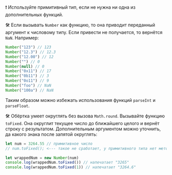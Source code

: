 ---
---

❗️ Используйте примитивный тип, если не нужна ни одна из дополнительных функций.

🛠 Если вызывать `Number` как функцию, то она приводит переданный аргумент к числовому типу. Если привести не получается, то вернётся `NaN`. Например:

```js
Number("123") // 123
Number("12.3") // 12.3
Number("12.00") // 12
Number("") // 0
Number(null) // 0
Number("0x11") // 17
Number("0b11") // 3
Number("0o11") // 9
Number("foo") // NaN
Number("100a") // NaN
```

Таким образом можно избежать использования функций `parseInt` и `parseFloat`.

🛠 Обёртка умеет округлять без вызова `Math.round`. Вызывайте функцию `toFixed`. Она округлит текущее число до ближайшего целого и вернёт строку с результатом. Дополнительным аргументом можно уточнить, да какого знака после запятой округлять:

```js
let num = 3264.55 // примитивное число
// num.toFixed(); <--- такое не сработает, у примитивного типа нет метода toFixed

let wrappedNum = new Number(num)
console.log(wrappedNum.toFixed()) // напечатает "3265"
console.log(wrappedNum.toFixed(1)) // напечатает "3264.6"
```
